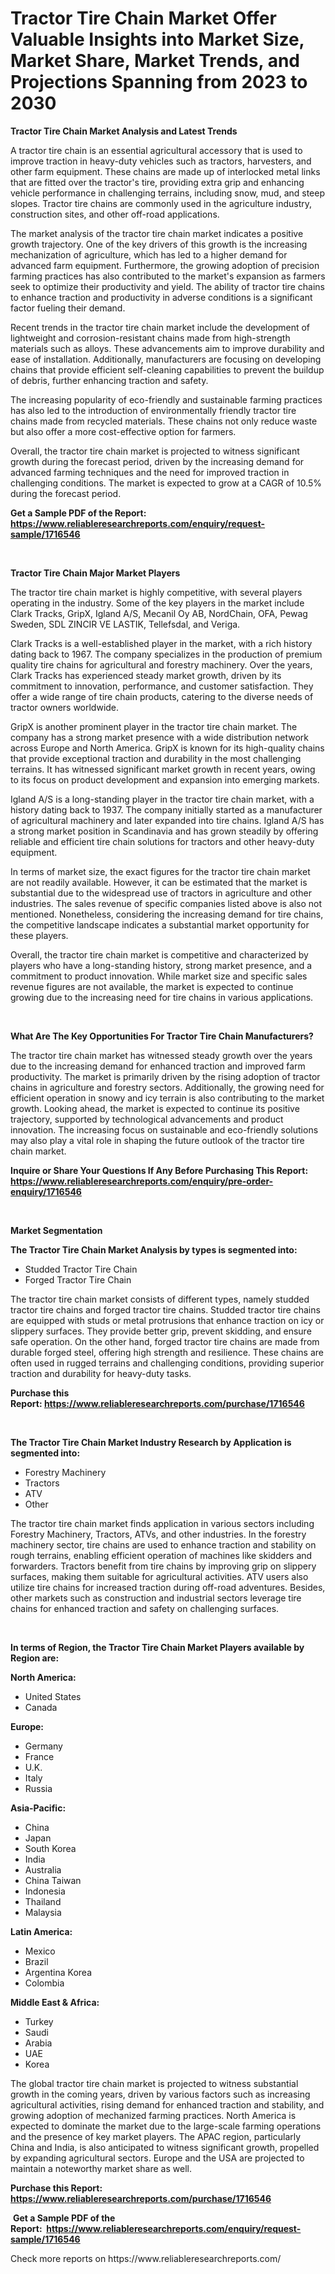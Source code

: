 <p><h1>Tractor Tire Chain Market Offer Valuable Insights into Market Size, Market Share, Market Trends, and Projections Spanning from 2023 to 2030</h1></p><p><strong>Tractor Tire Chain Market Analysis and Latest Trends</strong></p>
<p><p>A tractor tire chain is an essential agricultural accessory that is used to improve traction in heavy-duty vehicles such as tractors, harvesters, and other farm equipment. These chains are made up of interlocked metal links that are fitted over the tractor's tire, providing extra grip and enhancing vehicle performance in challenging terrains, including snow, mud, and steep slopes. Tractor tire chains are commonly used in the agriculture industry, construction sites, and other off-road applications.</p><p>The market analysis of the tractor tire chain market indicates a positive growth trajectory. One of the key drivers of this growth is the increasing mechanization of agriculture, which has led to a higher demand for advanced farm equipment. Furthermore, the growing adoption of precision farming practices has also contributed to the market's expansion as farmers seek to optimize their productivity and yield. The ability of tractor tire chains to enhance traction and productivity in adverse conditions is a significant factor fueling their demand.</p><p>Recent trends in the tractor tire chain market include the development of lightweight and corrosion-resistant chains made from high-strength materials such as alloys. These advancements aim to improve durability and ease of installation. Additionally, manufacturers are focusing on developing chains that provide efficient self-cleaning capabilities to prevent the buildup of debris, further enhancing traction and safety.</p><p>The increasing popularity of eco-friendly and sustainable farming practices has also led to the introduction of environmentally friendly tractor tire chains made from recycled materials. These chains not only reduce waste but also offer a more cost-effective option for farmers.</p><p>Overall, the tractor tire chain market is projected to witness significant growth during the forecast period, driven by the increasing demand for advanced farming techniques and the need for improved traction in challenging conditions. The market is expected to grow at a CAGR of 10.5% during the forecast period.</p></p>
<p><strong>Get a Sample PDF of the Report:&nbsp; <a href="https://www.reliableresearchreports.com/enquiry/request-sample/1716546">https://www.reliableresearchreports.com/enquiry/request-sample/1716546</a></strong></p>
<p>&nbsp;</p>
<p><strong>Tractor Tire Chain Major Market Players</strong></p>
<p><p>The tractor tire chain market is highly competitive, with several players operating in the industry. Some of the key players in the market include Clark Tracks, GripX, Igland A/S, Mecanil Oy AB, NordChain, OFA, Pewag Sweden, SDL ZINCIR VE LASTIK, Tellefsdal, and Veriga.</p><p>Clark Tracks is a well-established player in the market, with a rich history dating back to 1967. The company specializes in the production of premium quality tire chains for agricultural and forestry machinery. Over the years, Clark Tracks has experienced steady market growth, driven by its commitment to innovation, performance, and customer satisfaction. They offer a wide range of tire chain products, catering to the diverse needs of tractor owners worldwide.</p><p>GripX is another prominent player in the tractor tire chain market. The company has a strong market presence with a wide distribution network across Europe and North America. GripX is known for its high-quality chains that provide exceptional traction and durability in the most challenging terrains. It has witnessed significant market growth in recent years, owing to its focus on product development and expansion into emerging markets.</p><p>Igland A/S is a long-standing player in the tractor tire chain market, with a history dating back to 1937. The company initially started as a manufacturer of agricultural machinery and later expanded into tire chains. Igland A/S has a strong market position in Scandinavia and has grown steadily by offering reliable and efficient tire chain solutions for tractors and other heavy-duty equipment.</p><p>In terms of market size, the exact figures for the tractor tire chain market are not readily available. However, it can be estimated that the market is substantial due to the widespread use of tractors in agriculture and other industries. The sales revenue of specific companies listed above is also not mentioned. Nonetheless, considering the increasing demand for tire chains, the competitive landscape indicates a substantial market opportunity for these players.</p><p>Overall, the tractor tire chain market is competitive and characterized by players who have a long-standing history, strong market presence, and a commitment to product innovation. While market size and specific sales revenue figures are not available, the market is expected to continue growing due to the increasing need for tire chains in various applications.</p></p>
<p>&nbsp;</p>
<p><strong>What Are The Key Opportunities For Tractor Tire Chain Manufacturers?</strong></p>
<p><p>The tractor tire chain market has witnessed steady growth over the years due to the increasing demand for enhanced traction and improved farm productivity. The market is primarily driven by the rising adoption of tractor chains in agriculture and forestry sectors. Additionally, the growing need for efficient operation in snowy and icy terrain is also contributing to the market growth. Looking ahead, the market is expected to continue its positive trajectory, supported by technological advancements and product innovation. The increasing focus on sustainable and eco-friendly solutions may also play a vital role in shaping the future outlook of the tractor tire chain market.</p></p>
<p><strong>Inquire or Share Your Questions If Any Before Purchasing This Report: <a href="https://www.reliableresearchreports.com/enquiry/pre-order-enquiry/1716546">https://www.reliableresearchreports.com/enquiry/pre-order-enquiry/1716546</a></strong></p>
<p>&nbsp;</p>
<p><strong>Market Segmentation</strong></p>
<p><strong>The Tractor Tire Chain Market Analysis by types is segmented into:</strong></p>
<p><ul><li>Studded Tractor Tire Chain</li><li>Forged Tractor Tire Chain</li></ul></p>
<p><p>The tractor tire chain market consists of different types, namely studded tractor tire chains and forged tractor tire chains. Studded tractor tire chains are equipped with studs or metal protrusions that enhance traction on icy or slippery surfaces. They provide better grip, prevent skidding, and ensure safe operation. On the other hand, forged tractor tire chains are made from durable forged steel, offering high strength and resilience. These chains are often used in rugged terrains and challenging conditions, providing superior traction and durability for heavy-duty tasks.</p></p>
<p><strong>Purchase this Report:&nbsp;<a href="https://www.reliableresearchreports.com/purchase/1716546">https://www.reliableresearchreports.com/purchase/1716546</a></strong></p>
<p>&nbsp;</p>
<p><strong>The Tractor Tire Chain Market Industry Research by Application is segmented into:</strong></p>
<p><ul><li>Forestry Machinery</li><li>Tractors</li><li>ATV</li><li>Other</li></ul></p>
<p><p>The tractor tire chain market finds application in various sectors including Forestry Machinery, Tractors, ATVs, and other industries. In the forestry machinery sector, tire chains are used to enhance traction and stability on rough terrains, enabling efficient operation of machines like skidders and forwarders. Tractors benefit from tire chains by improving grip on slippery surfaces, making them suitable for agricultural activities. ATV users also utilize tire chains for increased traction during off-road adventures. Besides, other markets such as construction and industrial sectors leverage tire chains for enhanced traction and safety on challenging surfaces.</p></p>
<p>&nbsp;</p>
<p><strong>In terms of Region, the Tractor Tire Chain Market Players available by Region are:</strong></p>
<p>
    <p> <strong> North America: </strong>
        <ul>
            <li>United States</li>
            <li>Canada</li>
        </ul>
        </p> 
    <p> <strong> Europe: </strong>
        <ul>
            <li>Germany</li>
            <li>France</li>
            <li>U.K.</li>
            <li>Italy</li>
            <li>Russia</li>
        </ul>
        </p> 
    <p> <strong> Asia-Pacific: </strong>
        <ul>
            <li>China</li>
            <li>Japan</li>
            <li>South Korea</li>
            <li>India</li>
            <li>Australia</li>
            <li>China Taiwan</li>
            <li>Indonesia</li>
            <li>Thailand</li>
            <li>Malaysia</li>
        </ul>
        </p> 
    <p> <strong> Latin America: </strong>
        <ul>
            <li>Mexico</li>
            <li>Brazil</li>
            <li>Argentina Korea</li>
            <li>Colombia</li>
        </ul>
        </p> 
    <p> <strong> Middle East & Africa: </strong>
        <ul>
            <li>Turkey</li>
            <li>Saudi</li>
            <li>Arabia</li>
            <li>UAE</li>
            <li>Korea</li>
        </ul>
    </p>
    </p>
<p><p>The global tractor tire chain market is projected to witness substantial growth in the coming years, driven by various factors such as increasing agricultural activities, rising demand for enhanced traction and stability, and growing adoption of mechanized farming practices. North America is expected to dominate the market due to the large-scale farming operations and the presence of key market players. The APAC region, particularly China and India, is also anticipated to witness significant growth, propelled by expanding agricultural sectors. Europe and the USA are projected to maintain a noteworthy market share as well.</p></p>
<p><strong>Purchase this Report: <a href="https://www.reliableresearchreports.com/purchase/1716546">https://www.reliableresearchreports.com/purchase/1716546</a></strong></p>
<p>&nbsp;<strong>Get a Sample PDF of the Report:&nbsp;&nbsp;<a href="https://www.reliableresearchreports.com/enquiry/request-sample/1716546">https://www.reliableresearchreports.com/enquiry/request-sample/1716546</a></strong></p>
<p><strong></strong></p>
<p>Check more reports on https://www.reliableresearchreports.com/</p>